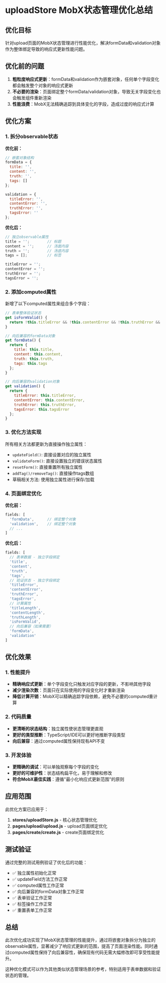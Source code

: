# uploadStore MobX状态管理优化总结

## 优化目标

针对upload页面的MobX状态管理进行性能优化，解决formData和validation对象作为整体绑定导致的响应式更新性能问题。

## 优化前的问题

1. **粗粒度响应式更新**：formData和validation作为嵌套对象，任何单个字段变化都会触发整个对象的响应式更新
2. **不必要的渲染**：页面绑定整个formData/validation对象，导致无关字段变化也会触发组件重新渲染
3. **性能浪费**：MobX无法精确追踪到具体变化的字段，造成过度的响应式计算

## 优化方案

### 1. 拆分observable状态

**优化前：**
```javascript
// 嵌套对象结构
formData = {
  title: '',
  content: '',
  truth: '',
  tags: []
};

validation = {
  titleError: '',
  contentError: '',
  truthError: '',
  tagsError: ''
};
```

**优化后：**
```javascript
// 独立observable属性
title = '';        // 标题
content = '';      // 汤面内容
truth = '';        // 汤底内容
tags = [];         // 标签

titleError = '';
contentError = '';
truthError = '';
tagsError = '';
```

### 2. 添加computed属性

新增了以下computed属性来组合多个字段：

```javascript
// 表单整体验证状态
get isFormValid() {
  return !this.titleError && !this.contentError && !this.truthError && !this.tagsError;
}

// 向后兼容的formData对象
get formData() {
  return {
    title: this.title,
    content: this.content,
    truth: this.truth,
    tags: this.tags
  };
}

// 向后兼容的validation对象
get validation() {
  return {
    titleError: this.titleError,
    contentError: this.contentError,
    truthError: this.truthError,
    tagsError: this.tagsError
  };
}
```

### 3. 优化方法实现

所有相关方法都更新为直接操作独立属性：

- `updateField()`: 直接设置对应的独立属性
- `validateForm()`: 直接设置独立的错误状态属性
- `resetForm()`: 直接重置所有独立属性
- `addTag()/removeTag()`: 直接操作tags数组
- 草稿相关方法: 使用独立属性进行保存/加载

### 4. 页面绑定优化

**优化前：**
```javascript
fields: [
  'formData',      // 绑定整个对象
  'validation',    // 绑定整个对象
  // ...
]
```

**优化后：**
```javascript
fields: [
  // 表单数据 - 独立字段绑定
  'title',
  'content', 
  'truth',
  'tags',
  // 验证状态 - 独立字段绑定
  'titleError',
  'contentError',
  'truthError',
  'tagsError',
  // 计算属性
  'titleLength',
  'contentLength',
  'truthLength',
  'isFormValid',
  // 向后兼容（如果需要）
  'formData',
  'validation'
]
```

## 优化效果

### 1. 性能提升

- **精确响应式更新**：单个字段变化只触发对应字段的更新，不影响其他字段
- **减少渲染次数**：页面只在实际使用的字段变化时才重新渲染
- **降低计算开销**：MobX可以精确追踪字段依赖，避免不必要的computed重计算

### 2. 代码质量

- **更清晰的状态结构**：独立属性使状态管理更直观
- **更好的类型推断**：TypeScript/IDE可以更好地推断字段类型
- **向后兼容**：通过computed属性保持现有API不变

### 3. 开发体验

- **更精确的调试**：可以单独观察每个字段的变化
- **更好的可维护性**：状态结构扁平化，易于理解和修改
- **符合MobX最佳实践**：遵循"最小化响应式更新范围"的原则

## 应用范围

此优化方案已应用于：

1. **stores/uploadStore.js** - 核心状态管理优化
2. **pages/upload/upload.js** - upload页面绑定优化
3. **pages/create/create.js** - create页面绑定优化

## 测试验证

通过完整的测试用例验证了优化后的功能：

- ✅ 独立属性初始化正常
- ✅ updateField方法工作正常
- ✅ computed属性工作正常
- ✅ 向后兼容的formData对象工作正常
- ✅ 表单验证工作正常
- ✅ 标签操作工作正常
- ✅ 重置表单工作正常

## 总结

此次优化成功实现了MobX状态管理的性能提升，通过将嵌套对象拆分为独立的observable属性，显著减少了响应式更新的范围，提高了页面渲染性能。同时通过computed属性保持了向后兼容性，确保现有代码无需大幅修改即可享受性能提升。

这种优化模式可以作为其他类似状态管理场景的参考，特别适用于表单数据和验证状态的管理。
